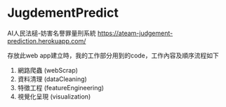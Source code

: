 # JugdementPredict
AI人民法槌-妨害名譽罪量刑系統
https://ateam-judgement-prediction.herokuapp.com/

存放此web app建立時，我的工作部分用到的code，工作內容及順序流程如下

1. 網路爬蟲 (webScrap)
2. 資料清理 (dataCleaning)
3. 特徵工程 (featureEngineering)
4. 視覺化呈現 (visualization)
